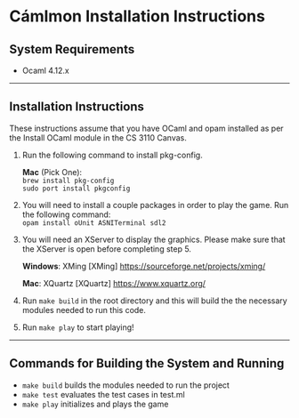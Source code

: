 # Cámlmon Installation Instructions

## System Requirements
- Ocaml 4.12.x

***
## Installation Instructions
These instructions assume that you have OCaml and opam installed as per the
Install OCaml module in the CS 3110 Canvas.

1. Run the following command to install pkg-config.

    **Mac** (Pick One):  
    <code>brew install pkg-config</code>  
    <code>sudo port install pkgconfig</code>

2. You will need to install a couple packages in order to play the game. Run
the following command:  
`opam install oUnit ASNITerminal sdl2`

1. You will need an XServer to display the graphics. Please make sure that the 
XServer is open before completing step 5.

    **Windows**: XMing [XMing] https://sourceforge.net/projects/xming/

    **Mac**: XQuartz [XQuartz] https://www.xquartz.org/

4. Run `make build` in the root directory and this will build the the necessary
modules needed to run this code.

5. Run `make play` to start playing!

***

## Commands for Building the System and Running

- `make build` builds the modules needed to run the project
- `make test` evaluates the test cases in test.ml
- `make play` initializes and plays the game
